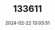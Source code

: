 ---
title: "133611"
category: "Madracis senaria"
draft: false
date: 2024-02-22 13:03:51
languages:
  Spanish; Castilian: ["Coral de Seis Rayos"]
  English: ["Six-ray Star Coral"]
---